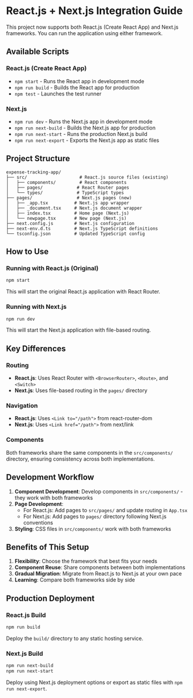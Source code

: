 # React.js + Next.js Integration Guide

This project now supports both React.js (Create React App) and Next.js frameworks. You can run the application using either framework.

## Available Scripts

### React.js (Create React App)

- `npm start` - Runs the React app in development mode
- `npm run build` - Builds the React app for production
- `npm test` - Launches the test runner

### Next.js

- `npm run dev` - Runs the Next.js app in development mode
- `npm run next-build` - Builds the Next.js app for production
- `npm run next-start` - Runs the production Next.js build
- `npm run next-export` - Exports the Next.js app as static files

## Project Structure

```
expense-tracking-app/
├── src/                    # React.js source files (existing)
│   ├── components/         # React components
│   ├── pages/             # React Router pages
│   └── types/             # TypeScript types
├── pages/                 # Next.js pages (new)
│   ├── _app.tsx          # Next.js app wrapper
│   ├── _document.tsx     # Next.js document wrapper
│   ├── index.tsx         # Home page (Next.js)
│   └── newpage.tsx       # New page (Next.js)
├── next.config.js        # Next.js configuration
├── next-env.d.ts         # Next.js TypeScript definitions
└── tsconfig.json         # Updated TypeScript config
```

## How to Use

### Running with React.js (Original)

```bash
npm start
```

This will start the original React.js application with React Router.

### Running with Next.js

```bash
npm run dev
```

This will start the Next.js application with file-based routing.

## Key Differences

### Routing

- **React.js**: Uses React Router with `<BrowserRouter>`, `<Route>`, and `<Switch>`
- **Next.js**: Uses file-based routing in the `pages/` directory

### Navigation

- **React.js**: Uses `<Link to="/path">` from react-router-dom
- **Next.js**: Uses `<Link href="/path">` from next/link

### Components

Both frameworks share the same components in the `src/components/` directory, ensuring consistency across both implementations.

## Development Workflow

1. **Component Development**: Develop components in `src/components/` - they work with both frameworks
2. **Page Development**:
   - For React.js: Add pages to `src/pages/` and update routing in `App.tsx`
   - For Next.js: Add pages to `pages/` directory following Next.js conventions
3. **Styling**: CSS files in `src/components/` work with both frameworks

## Benefits of This Setup

1. **Flexibility**: Choose the framework that best fits your needs
2. **Component Reuse**: Share components between both implementations
3. **Gradual Migration**: Migrate from React.js to Next.js at your own pace
4. **Learning**: Compare both frameworks side by side

## Production Deployment

### React.js Build

```bash
npm run build
```

Deploy the `build/` directory to any static hosting service.

### Next.js Build

```bash
npm run next-build
npm run next-start
```

Deploy using Next.js deployment options or export as static files with `npm run next-export`.

